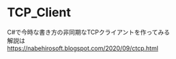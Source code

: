 # TCP_Client
C#で今時な書き方の非同期なTCPクライアントを作ってみる  
解説は  
https://nabehirosoft.blogspot.com/2020/09/ctcp.html
